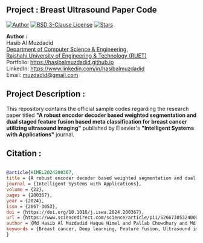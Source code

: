 ## Project : Breast Ultrasound Paper Code
[![Author](https://img.shields.io/badge/Author-Hasib%20Al%20Muzdadid-blue)](https://github.com/HasibAlMuzdadid)
[![BSD 3-Clause License](https://img.shields.io/badge/License-BSD%203-Clause%20License-brightgreen)](https://github.com/HasibAlMuzdadid/Breast-Ultrasound/blob/main/LICENSE)
[![Stars](https://img.shields.io/github/stars/HasibAlMuzdadid/Breast-Ultrasound.svg?style=social)](https://github.com/HasibAlMuzdadid/Breast-Ultrasound/stargazers)

**Author :** </br>
Hasib Al Muzdadid</br>
[Department of Computer Science & Engineering](https://www.cse.ruet.ac.bd/), </br>
[Rajshahi University of Engineering & Technology (RUET)](https://www.ruet.ac.bd/) </br>
Portfolio: https://hasibalmuzdadid.github.io  </br> 
LinkedIn: https://www.linkedin.com/in/hasibalmuzdadid  </br> 
Email: muzdadid@gmail.com

## Project Description :
This repository contains the official sample codes regarding the research paper titled <b>"A robust encoder decoder based weighted segmentation and dual staged feature fusion based meta classification for breast cancer utilizing ultrasound imaging"</b> published by Elsevier's <b>"Intelligent Systems with Applications"</b> journal.

## Citation :
```bibtex

@article{HIMEL2024200367,
title = {A robust encoder decoder based weighted segmentation and dual staged feature fusion based meta classification for breast cancer utilizing ultrasound imaging},
journal = {Intelligent Systems with Applications},
volume = {22},
pages = {200367},
year = {2024},
issn = {2667-3053},
doi = {https://doi.org/10.1016/j.iswa.2024.200367},
url = {https://www.sciencedirect.com/science/article/pii/S2667305324000437},
author = {Md Hasib Al Muzdadid Haque Himel and Pallab Chowdhury and Md. Al Mehedi Hasan},
keywords = {Breast cancer, Deep learning, Feature fusion, Ultrasound imaging, Segmentation, Classification, Medical image analysis}
}

```
